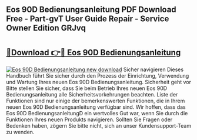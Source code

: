 ## Eos 90D Bedienungsanleitung PDF Download Free - Part-gvT User Guide Repair - Service Owner Edition GRJvq

# <h2><a href="http://df09qp.blite.top/?on=Eos+90D+Bedienungsanleitung">🔗Download 👉🔴 Eos 90D Bedienungsanleitung</a></h2>

[![Eos 90D Bedienungsanleitung new download](https://i.imgur.com/lujVjoI.png)](http://df09qp.blite.top/?on=Eos+90D+Bedienungsanleitung)
Sicher navigieren Dieses Handbuch führt Sie sicher durch den Prozess der Einrichtung, Verwendung und Wartung Ihres neuen Eos 90D Bedienungsanleitung. Sicherheit geht vor Bitte stellen Sie sicher, dass Sie beim Betrieb Ihres neuen Eos 90D Bedienungsanleitung alle Sicherheitsvorkehrungen beachten. Liste der Funktionen sind nur einige der bemerkenswerten Funktionen, die in Ihrem neuen Eos 90D Bedienungsanleitung verfügbar sind. Wir hoffen, dass das Eos 90D BedienungsanleitungD ein wertvolles Gut war, wenn Sie durch die Funktionen Ihres neuen Produkts navigieren. Sollten Sie Fragen oder Bedenken haben, zögern Sie bitte nicht, sich an unser Kundensupport-Team zu wenden.

